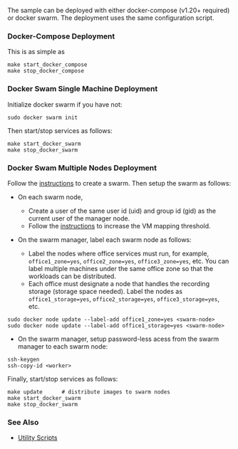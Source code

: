 The sample can be deployed with either docker-compose (v1.20+ required) or docker swarm. The deployment uses the same configuration script.   

### Docker-Compose Deployment

This is as simple as 
```
make start_docker_compose
make stop_docker_compose
```

### Docker Swam Single Machine Deployment

Initialize docker swarm if you have not:
```
sudo docker swarm init
```
Then start/stop services as follows:
```
make start_docker_swarm
make stop_docker_swarm
```

### Docker Swam Multiple Nodes Deployment

Follow the [instructions](https://docs.docker.com/engine/swarm/swarm-tutorial/create-swarm) to create a swarm. Then setup the swarm as follows:     

- On each swarm node, 
  - Create a user of the same user id (uid) and group id (gid) as the current user of the manager node.      
  - Follow the [instructions](https://www.elastic.co/guide/en/elasticsearch/reference/6.8/vm-max-map-count.html) to increase the VM mapping threshold.    

- On the swarm manager, label each swarm node as follows:    
  - Label the nodes where office services must run, for example, ```office1_zone=yes```, ```office2_zone=yes```, ```office3_zone=yes```, etc. You can label multiple machines under the same office zone so that the workloads can be distributed.  
  - Each office must designate a node that handles the recording storage (storage space needed). Label the nodes as ```office1_storage=yes```, ```office2_storage=yes```, ```office3_storage=yes```, etc.

```
sudo docker node update --label-add office1_zone=yes <swarm-node>
sudo docker node update --label-add office1_storage=yes <swarm-node>
```

- On the swarm manager, setup password-less acess from the swarm manager to each swarm node:   

```
ssh-keygen
ssh-copy-id <worker>
```

Finally, start/stop services as follows:   

```
make update      # distribute images to swarm nodes
make start_docker_swarm
make stop_docker_swarm
```

### See Also 

- [Utility Scripts](../../doc/script.md)   


